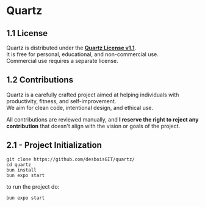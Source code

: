 # Quartz

## 1.1 License

Quartz is distributed under the **[Quartz License v1.1](./LICENSE.md)**.  
It is free for personal, educational, and non-commercial use.  
Commercial use requires a separate license.

## 1.2 Contributions

Quartz is a carefully crafted project aimed at helping individuals with productivity, fitness, and self-improvement.  
We aim for clean code, intentional design, and ethical use.

All contributions are reviewed manually, and **I reserve the right to reject any contribution** that doesn't align with the vision or goals of the project.

## 2.1 - Project Initialization

```
git clone https://github.com/desboisGIT/quartz/
cd quartz
bun install
bun expo start
```

to run the project do:

`bun expo start`
